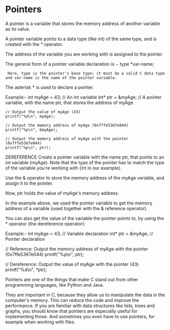 # Pointers
A pointer is a variable that stores the memory address of another variable as its value.

A pointer variable points to a data type (like int) of the same type, and is created with the * operator.

The address of the variable you are working with is assigned to the pointer

The general form of a pointer variable declaration is −
     type *var-name;
     
     Here, type is the pointer's base type; it must be a valid C data type and var-name is the name of the pointer variable.

The asterisk * is used to declare a pointer.

Example:-
    int myAge = 43;     // An int variable
    int* ptr = &myAge;  // A pointer variable, with the name ptr, that stores the address of myAge

    // Output the value of myAge (43)
    printf("%d\n", myAge);

    // Output the memory address of myAge (0x7ffe5367e044)
    printf("%p\n", &myAge);

    // Output the memory address of myAge with the pointer (0x7ffe5367e044)
    printf("%p\n", ptr);
    
   DEREFERENCE
   Create a pointer variable with the name ptr, that points to an int variable (myAge). Note that the type of the pointer has to match the type of the variable you're working with (int in our example).

Use the & operator to store the memory address of the myAge variable, and assign it to the pointer.

Now, ptr holds the value of myAge's memory address.

In the example above, we used the pointer variable to get the memory address of a variable (used together with the & reference operator).

You can also get the value of the variable the pointer points to, by using the * operator (the dereference operator):

Example:-
  int myAge = 43;     // Variable declaration
  int* ptr = &myAge;  // Pointer declaration

  // Reference: Output the memory address of myAge with the pointer (0x7ffe5367e044)
  printf("%p\n", ptr);

  // Dereference: Output the value of myAge with the pointer (43)
  printf("%d\n", *ptr);
  
  Pointers are one of the things that make C stand out from other programming languages, like Python and Java.

They are important in C, because they allow us to manipulate the data in the computer's memory. This can reduce the code and improve the performance. If you are familiar with data structures like lists, trees and graphs, you should know that pointers are especially useful for implementing those. And sometimes you even have to use pointers, for example when working with files.
